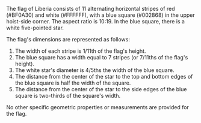 The flag of Liberia consists of 11 alternating horizontal stripes of red (#BF0A30) and white (#FFFFFF), with a blue square (#002868) in the upper hoist-side corner. The aspect ratio is 10:19. In the blue square, there is a white five-pointed star.

The flag's dimensions are represented as follows:
1. The width of each stripe is 1/11th of the flag's height.
2. The blue square has a width equal to 7 stripes (or 7/11ths of the flag's height).
3. The white star's diameter is 4/5ths the width of the blue square.
4. The distance from the center of the star to the top and bottom edges of the blue square is half the width of the square.
5. The distance from the center of the star to the side edges of the blue square is two-thirds of the square's width.

No other specific geometric properties or measurements are provided for the flag.